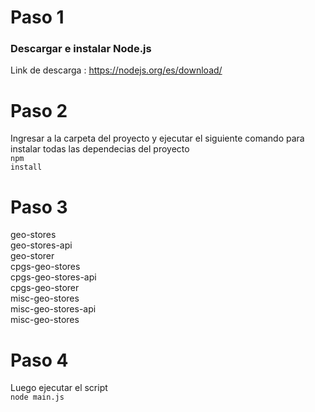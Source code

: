 # Paso 1
### Descargar e instalar Node.js<br>
Link de descarga : https://nodejs.org/es/download/

# Paso 2
Ingresar a la carpeta del proyecto y ejecutar el siguiente comando para instalar todas las dependecias del proyecto<br>
<code>npm install</code>

# Paso 3
geo-stores<br>
geo-stores-api<br>
geo-storer<br>
cpgs-geo-stores<br>
cpgs-geo-stores-api<br>
cpgs-geo-storer<br>
misc-geo-stores<br>
misc-geo-stores-api<br>
misc-geo-stores<br>

# Paso 4
Luego ejecutar el script<br>
<code>node main.js</code>

